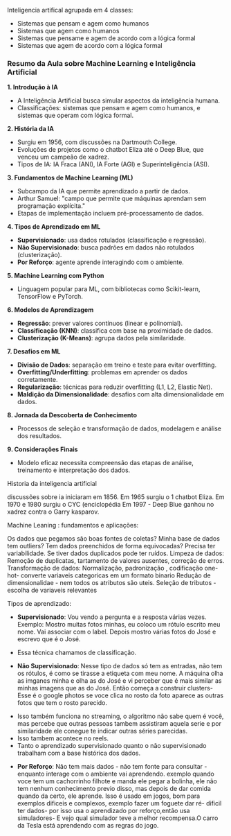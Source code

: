 Inteligencia artifical agrupada em 4 classes:
- Sistemas que pensam e agem como humanos
- Sistemas que agem como humanos
- Sistemas que pensame e agem de acordo com a lógica formal 
- Sistemas que agem de acordo com a lógica formal 


### Resumo da Aula sobre Machine Learning e Inteligência Artificial

**1. Introdução à IA**
- A Inteligência Artificial busca simular aspectos da inteligência humana.
- Classificações: sistemas que pensam e agem como humanos, e sistemas que operam com lógica formal.

**2. História da IA**
- Surgiu em 1956, com discussões na Dartmouth College.
- Evoluções de projetos como o chatbot Eliza até o Deep Blue, que venceu um campeão de xadrez.
- Tipos de IA: IA Fraca (ANI), IA Forte (AGI) e Superinteligência (ASI).

**3. Fundamentos de Machine Learning (ML)**
- Subcampo da IA que permite aprendizado a partir de dados.
- Arthur Samuel: &quot;campo que permite que máquinas aprendam sem programação explícita.&quot;
- Etapas de implementação incluem pré-processamento de dados.

**4. Tipos de Aprendizado em ML**
- **Supervisionado**: usa dados rotulados (classificação e regressão).
- **Não Supervisionado**: busca padrões em dados não rotulados (clusterização).
- **Por Reforço**: agente aprende interagindo com o ambiente.

**5. Machine Learning com Python**
- Linguagem popular para ML, com bibliotecas como Scikit-learn, TensorFlow e PyTorch.

**6. Modelos de Aprendizagem**
- **Regressão**: prever valores contínuos (linear e polinomial).
- **Classificação (KNN)**: classifica com base na proximidade de dados.
- **Clusterização (K-Means)**: agrupa dados pela similaridade.

**7. Desafios em ML**
- **Divisão de Dados**: separação em treino e teste para evitar overfitting.
- **Overfitting/Underfitting**: problemas em aprender os dados corretamente.
- **Regularização**: técnicas para reduzir overfitting (L1, L2, Elastic Net).
- **Maldição da Dimensionalidade**: desafios com alta dimensionalidade em dados.

**8. Jornada da Descoberta de Conhecimento**
- Processos de seleção e transformação de dados, modelagem e análise dos resultados.

**9. Considerações Finais**
- Modelo eficaz necessita compreensão das etapas de análise, treinamento e interpretação dos dados.

Historia da inteligencia artificial

discussões sobre ia iniciaram em 1856. Em 1965 surgiu o 1 chatbot Eliza. Em 1970 e 1980 surgiu o CYC (enciclopédia
Em 1997 - Deep Blue ganhou no xadrez contra o Garry kasparov.

Machine Leaning : fundamentos e aplicações:

Os dados que pegamos são boas fontes de coletas? Minha base de dados tem outliers? Tem dados preenchidos de forma equivocadas?
Precisa ter variabilidade. Se tiver dados duplicados pode ter ruídos.
Limpeza de dados: Remoção de duplicatas, tartamento de valores ausentes,  correção de erros.
Transformação de dados:
Normalização, padronização , codificação one-hot- converte variaveis categoricas em um formato binario
Redução de dimensionalidae - nem todos os atributos são uteis.
Seleção de tributos - escolha de variaveis relevantes

Tipos de aprendizado:

- **Supervisionado**: Vou vendo a pergunta e a resposta várias vezes. Exemplo: Mostro muitas fotos minhas, eu coloco um rótulo escrito meu nome. Vai associar com o label. Depois mostro várias fotos do José e escrevo que é o José.
* Essa técnica chamamos de classificação.
- **Não Supervisionado**: Nesse tipo de dados só tem as entradas, não tem os rótulos, é como se tirasse a etiqueta com meu nome. A máquina olha as imganes minha e olha as do José e vi perceber que é mais similar as minhas imagens que as do José. Então começa a construir clusters- Esse é o google photos se voce clica no rosto da foto aparece as outras fotos que tem o rosto parecido. 
* Isso também funciona no streaming, o algoritmo não sabe quem é você, mas percebe que outras pessoas tambem assistiram aquela serie e por similaridade ele conegue te indicar outras séries parecidas.
* Isso tambem acontece no reels.
* Tanto o aprendizado supervisionado quanto o não supervisionado trabalham com a base histórica dos dados.
- **Por Reforço**: Não tem mais dados - não tem fonte para consultar - enquanto interage com o ambiente vai aprendendo. exemplo quando voce tem um cachorrinho filhote e manda ele pegar a bolinha, ele não tem nenhum conhecimento previo disso, mas depois de dar comida quando da certo, ele aprende.
Isso é usado em jogos, bom para exemplos dificeis e complexos, exemplo fazer um foguete dar ré- dificil ter dados- por isso usa o aprendizado por reforço,então usa simuladores- E vejo qual simulador teve a melhor recompensa.O carro da  Tesla está aprendendo com as regras do jogo.